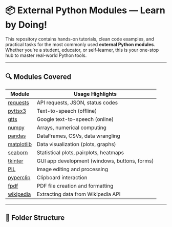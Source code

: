 # 📦 External Python Modules — Learn by Doing!

This repository contains hands-on tutorials, clean code examples, and practical tasks for the most commonly used **external Python modules**. Whether you're a student, educator, or self-learner, this is your one-stop hub to master real-world Python tools.

---

## 🔍 Modules Covered

| Module        | Usage Highlights                                     |
|---------------|------------------------------------------------------|
| [requests](./requests)      | API requests, JSON, status codes                |
| [pyttsx3](./pyttsx3)        | Text-to-speech (offline)                       |
| [gtts](./gtts)              | Google text-to-speech (online)                |
| [numpy](./numpy)            | Arrays, numerical computing                   |
| [pandas](./pandas)          | DataFrames, CSVs, data wrangling              |
| [matplotlib](./matplotlib)  | Data visualization (plots, graphs)            |
| [seaborn](./seaborn)        | Statistical plots, pairplots, heatmaps        |
| [tkinter](./tkinter)        | GUI app development (windows, buttons, forms) |
| [PIL](./PIL)                | Image editing and processing                  |
| [pyperclip](./pyperclip)    | Clipboard interaction                         |
| [fpdf](./fpdf)              | PDF file creation and formatting              |
| [wikipedia](./wikipedia)    | Extracting data from Wikipedia API            |
<!-- Add more as folders grow -->

---

## 📁 Folder Structure

